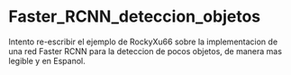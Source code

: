 # Faster_RCNN_deteccion_objetos
Intento re-escribir el ejemplo de RockyXu66 sobre la implementacion de una red Faster RCNN para la deteccion de pocos objetos, de manera mas legible y en Espanol.
